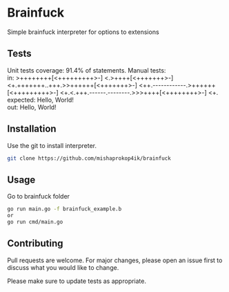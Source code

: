 # Brainfuck

Simple brainfuck interpreter for options to extensions

## Tests
Unit tests coverage: 91.4% of statements. Manual tests:   
in: >++++++++[<+++++++++>-]
<.>++++[<+++++++>-]
<+.+++++++..+++.>>++++++[<+++++++>-]
<++.------------.>++++++[<+++++++++>-]
<+.<.+++.------.--------.>>>++++[<++++++++>-]
<+.  
expected: Hello, World!  
out: Hello, World!


## Installation

Use the git to install interpreter.

```bash
git clone https://github.com/mishaprokop4ik/brainfuck
```

## Usage

Go to brainfuck folder

```bash
go run main.go -f brainfuck_example.b
or
go run cmd/main.go
```

## Contributing
Pull requests are welcome. For major changes, please open an issue first to discuss what you would like to change.

Please make sure to update tests as appropriate.